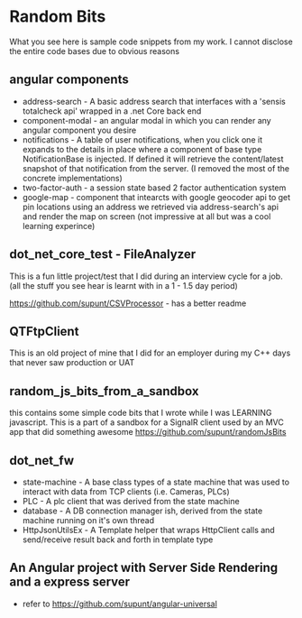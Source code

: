 # Random Bits

What you see here is sample code snippets from my work. I cannot disclose the entire code bases due to obvious reasons

## angular components ##

* address-search - A basic address search that interfaces with a 'sensis totalcheck api' wrapped in a .net Core back end
* component-modal - an angular modal in which you can render any angular component you desire
* notifications - A table of user notifications, when you click one it expands to the details in place where a component of base type NotificationBase is injected. 
                    If defined it will retrieve the content/latest snapshot of that notification from the server. (I removed the most of the concrete implementations)
* two-factor-auth - a session state based 2 factor authentication system
* google-map - component that intearcts with google geocoder api to get pin locations using an address we retrieved via address-search's api and render the map on screen (not impressive at all but was a cool learning experince)

## dot_net_core_test - FileAnalyzer

This is a fun little project/test that I did during an interview cycle for a job. (all the stuff you see hear is learnt with in a 1 - 1.5 day period) 

https://github.com/supunt/CSVProcessor - has a better readme

## QTFtpClient
This is an old project of mine that I did for an employer during my C++ days that never saw production or UAT

## random_js_bits_from_a_sandbox

this contains some simple code bits that I wrote while I was LEARNING javascript. 
This is a part of a sandbox for a SignalR client used by an MVC app that did something awesome
https://github.com/supunt/randomJsBits


## dot_net_fw 
* state-machine - A base class types of a state machine that was used to interact with data from TCP clients (i.e. Cameras, PLCs)
* PLC - A plc client that was derived from the state machine
* database - A DB connection manager ish, derived from the state machine running on it's own thread
* HttpJsonUtilsEx - A Template helper that wraps HttpClient calls and send/receive result back and forth in template type

## An Angular project with Server Side Rendering and a express server
* refer to https://github.com/supunt/angular-universal
